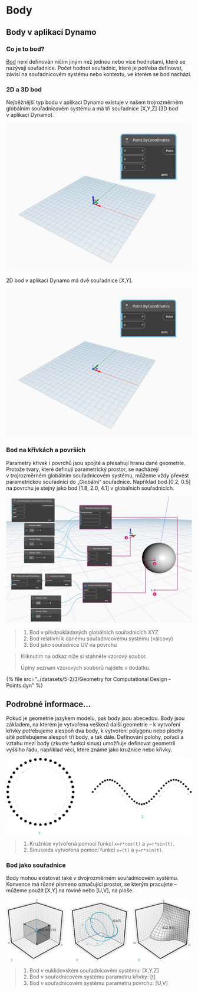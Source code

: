 # Body

## Body v aplikaci Dynamo

### Co je to bod?

[Bod](5-3\_points.md#point-as-coordinates) není definován ničím jiným než jednou nebo více hodnotami, které se nazývají souřadnice. Počet hodnot souřadnic, které je potřeba definovat, závisí na souřadnicovém systému nebo kontextu, ve kterém se bod nachází.

### 2D a 3D bod

Nejběžnější typ bodu v aplikaci Dynamo existuje v našem trojrozměrném globálním souřadnicovém systému a má tři souřadnice [X,Y,Z] (3D bod v aplikaci Dynamo).

![](../images/5-2/3/points-3dpointindynamo.jpg)

2D bod v aplikaci Dynamo má dvě souřadnice [X,Y].

![](../images/5-2/3/points-2dpointindynamo.jpg)

### Bod na křivkách a površích

Parametry křivek i povrchů jsou spojité a přesahují hranu dané geometrie. Protože tvary, které definují parametrický prostor, se nacházejí v trojrozměrném globálním souřadnicovém systému, můžeme vždy převést parametrickou souřadnici do „Globální“ souřadnice. Například bod [0.2, 0.5] na povrchu je stejný jako bod [1.8, 2.0, 4.1] v globálních souřadnicích.

![](../images/5-2/3/points-xyzvscoordsysvsuv.jpg)

> 1. Bod v předpokládaných globálních souřadnicích XYZ
> 2. Bod relativní k danému souřadnicovému systému (válcový)
> 3. Bod jako souřadnice UV na povrchu

> Kliknutím na odkaz níže si stáhněte vzorový soubor.
>
> Úplný seznam vzorových souborů najdete v dodatku.

{% file src="../datasets/5-2/3/Geometry for Computational Design - Points.dyn" %}

## Podrobné informace...

Pokud je geometrie jazykem modelu, pak body jsou abecedou. Body jsou základem, na kterém je vytvořena veškerá další geometrie – k vytvoření křivky potřebujeme alespoň dva body, k vytvoření polygonu nebo plochy sítě potřebujeme alespoň tři body, a tak dále. Definování polohy, pořadí a vztahu mezi body (zkuste funkci sinus) umožňuje definovat geometrii vyššího řádu, například věci, které známe jako kružnice nebo křivky.

![Od bodu ke křivce](../images/5-2/3/PointsAsBuildingBlocks-1.jpg)

> 1. Kružnice vytvořená pomocí funkcí `x=r*cos(t)` a `y=r*sin(t)`.
> 2. Sinusoida vytvořená pomocí funkcí `x=(t)` a `y=r*sin(t)`.

### Bod jako souřadnice

Body mohou existovat také v dvojrozměrném souřadnicovém systému. Konvence má různé písmeno označující prostor, se kterým pracujete – můžeme použít [X,Y] na rovině nebo [U,V], na ploše.

![Bod jako souřadnice](../images/5-2/3/Coordinates.jpg)

> 1. Bod v euklidovském souřadnicovém systému: [X,Y,Z]
> 2. Bod v souřadnicovém systému parametru křivky: [t]
> 3. Bod v souřadnicovém systému parametru povrchu: [U,V]
